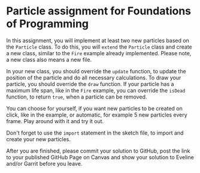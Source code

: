 # Particle assignment for Foundations of Programming

In this assignment, you will implement at least two new particles based on the `Particle` class. To do this, you will `extend` the `Particle` class and create a new class, similar to the `Fire` example already implemented. Please note, a new class also means a new file.

In your new class, you should override the `update` function, to update the position of the particle and do all necessary calculations. To draw your particle, you should override the `draw` function. If your particle has a maximum life span, like in the `Fire` example, you can override the `isDead` function, to return `true`, when a particle can be removed.

You can choose for yourself, if you want new particles to be created on click, like in the example, or automatic, for example 5 new particles every frame. Play around with it and try it out.

Don't forget to use the `import` statement in the sketch file, to import and create your new particles.

After you are finished, please commit your solution to GitHub, post the link to your published GitHub Page on Canvas and show your solution to Eveline and/or Garrit before you leave.
